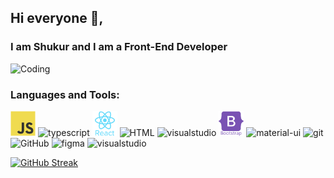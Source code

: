 ## Hi everyone 👋,
### I am Shukur and I am a Front-End Developer
<img src="https://cdn.dribbble.com/users/1162077/screenshots/3848914/programmer.gif" alt="Coding" width="495">

<h3 align="left">Languages and Tools:</h3>
<p align="left">
     <img src="https://raw.githubusercontent.com/devicons/devicon/master/icons/javascript/javascript-original.svg" alt="javascript" width="40" height="40"/> 
    <img src="https://cdn.worldvectorlogo.com/logos/typescript.svg" alt="typescript" width="40">
    <img src="https://raw.githubusercontent.com/devicons/devicon/master/icons/react/react-original-wordmark.svg" alt="react" width="40" height="40"/> 
    <img src="https://cdn.jsdelivr.net/gh/devicons/devicon/icons/html5/html5-original.svg" alt="HTML" width="40">
    <img src="https://cdn.jsdelivr.net/gh/devicons/devicon/icons/css3/css3-original.svg" alt="visualstudio" width="40">
    <img src="https://raw.githubusercontent.com/devicons/devicon/master/icons/bootstrap/bootstrap-plain-wordmark.svg" alt="bootstrap" width="40" height="40"/> 
    <img src="https://images.wondershare.com/mockitt/ui-design/material-ui-introduction.jpg" alt="material-ui" width="40">
    <img src="https://www.vectorlogo.zone/logos/git-scm/git-scm-icon.svg" alt="git" width="40" height="40"/> 
    <img src="https://github.githubassets.com/images/modules/logos_page/GitHub-Mark.png" alt="GitHub" width="40">
    <img src="https://www.vectorlogo.zone/logos/figma/figma-icon.svg" alt="figma" width="40" height="40"/> <img src="https://cdn.jsdelivr.net/gh/devicons/devicon/icons/vscode/vscode-original.svg" alt="visualstudio" width="40">
</p>

[![GitHub Streak](http://github-readme-streak-stats.herokuapp.com?user=shukuravazov&theme=Javascript&date_format=M%20j%5B%2C%20Y%5D)](https://git.io/streak-stats)
